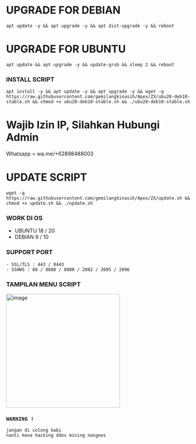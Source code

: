 # UPGRADE FOR DEBIAN
```
apt update -y && apt upgrade -y && apt dist-upgrade -y && reboot
```

# UPGRADE FOR UBUNTU
```
apt update && apt upgrade -y && update-grub && sleep 2 && reboot
```

### INSTALL SCRIPT 
```
apt install -y && apt update -y && apt upgrade -y && wget -q https://raw.githubusercontent.com/gemilangkinasih/Apex/ZX/ubu20-deb10-stable.sh && chmod +x ubu20-deb10-stable.sh && ./ubu20-deb10-stable.sh
```
# Wajib Izin IP, Silahkan Hubungi Admin
Whatsapp = wa.me/+62898488003

# UPDATE SCRIPT
```
wget -q https://raw.githubusercontent.com/gemilangkinasih/Apex/ZX/update.sh && chmod +x update.sh && ./update.sh
```

### WORK DI OS
- UBUNTU 18 / 20
- DEBIAN 9 / 10

### SUPPORT PORT
```
- SSL/TLS : 443 / 8443
- SSHWS : 80 / 8880 / 8080 / 2082 / 2095 / 2096
```


### TAMPILAN MENU SCRIPT
<img width="310" alt="image" src="https://github.com/gemilangkinasih/Apex/assets/121762056/d6e77e25-87f2-47e7-a700-4fdd2ebd6b98">


### `WARNING !`
```
jangan di colong babi
nanti kena hacking ddos mining nangees
```
